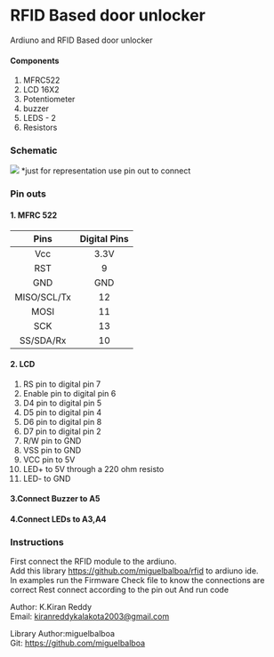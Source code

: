 # RFID Based door unlocker
Ardiuno and RFID Based door unlocker<br/>
#### Components
1. MFRC522
2. LCD 16X2
3. Potentiometer
4. buzzer
5. LEDS - 2
6. Resistors
### Schematic
![](https://i.imgur.com/WMUdyhf.png)
*just for representation use pin out to connect
### Pin outs
#### 1.  MFRC 522
 |Pins| Digital Pins|
 |:---:|:--:|
 |Vcc|3.3V|
 |RST| 9|
 |GND|GND|
 |MISO/SCL/Tx|12|
 |MOSI|11|
 |	SCK|13|
 |SS/SDA/Rx|10|
 #### 2. LCD 
1.  RS pin to digital pin 7
1. Enable pin to digital pin 6
1. D4 pin to digital pin 5
1. D5 pin to digital pin 4
1. D6 pin to digital pin 8
1. D7 pin to digital pin 2
1. R/W pin to GND
1. VSS pin to GND
1. VCC pin to 5V
1. LED+ to 5V through a 220 ohm resisto
1. LED- to GND
#### 3.Connect Buzzer to A5
#### 4.Connect LEDs to A3,A4
### Instructions
First connect the RFID module to the ardiuno.<br/>
Add this library https://github.com/miguelbalboa/rfid to ardiuno ide.<br/>
In examples run the Firmware Check file to know the connections are correct
Rest connect according to the pin out
And run code 


Author: K.Kiran Reddy<br/>
Email: kiranreddykalakota2003@gmail.com

Library Author:miguelbalboa <br/>
Git: https://github.com/miguelbalboa
